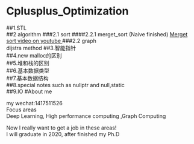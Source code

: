 # Cplusplus_Optimization

##1.STL  
##2 algorithm
###2.1 sort
####2.2.1 merget_sort (Naive finished)
 <a href="http://www.youtube.com/watch?v=CpjVucvAc3g" target="_blank">Merget sort video on youtube </a>
###2.2 graph  
dijstra method 
##3.智能指针  
##4.new malloc的区别  
##5.堆和栈的区别  
##6.基本数据类型  
##7.基本数据结构  
##8.special notes such as nullptr and null,static  
##9.IO
#About me    

my wechat:1417511526    
Focus areas  
Deep Learning, High performance computing ,Graph Computing   

Now I really want to get a job in these areas!  
I will graduate in 2020, after finished my Ph.D    
